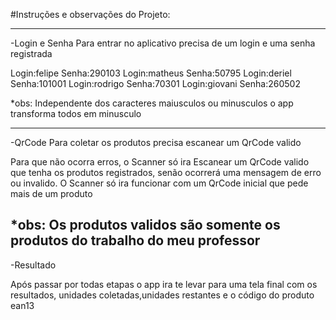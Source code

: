 #Instruções e observações do Projeto:

-------------------------------------------------------------------------------

-Login e Senha
Para entrar no aplicativo precisa de um login e uma senha registrada

Login:felipe Senha:290103
Login:matheus Senha:50795
Login:deriel Senha:101001
Login:rodrigo Senha:70301
Login:giovani Senha:260502

*obs: Independente dos caracteres maiusculos ou minusculos o app transforma
todos em minusculo

-------------------------------------------------------------------------------

-QrCode
Para coletar os produtos precisa escanear um QrCode valido

Para que não ocorra erros, o Scanner só ira Escanear um QrCode valido que tenha
os produtos registrados, senão ocorrerá uma mensagem de erro ou invalido.
O Scanner só ira funcionar com um QrCode inicial que pede mais de um produto

*obs: Os produtos validos são somente os produtos do trabalho do meu professor
-------------------------------------------------------------------------------

-Resultado

Após passar por todas etapas o app ira te levar para uma tela final com os resultados,
unidades coletadas,unidades restantes e o código do produto ean13
